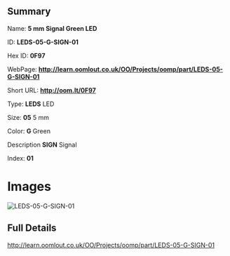 

## Summary
 
Name: __5 mm Signal Green LED__

ID: __LEDS-05-G-SIGN-01__

Hex ID: __0F97__

WebPage: __http://learn.oomlout.co.uk/OO/Projects/oomp/part/LEDS-05-G-SIGN-01__

Short URL: __http://oom.lt/0F97__


Type: __LEDS__ LED 

Size: __05__ 5 mm 

Color: __G__ Green 

Description __SIGN__ Signal 

Index: __01__


# Images
![LEDS-05-G-SIGN-01](http://oomlout.com/oomp-gen/parts/LEDS-05-G-SIGN-01/LEDS-05-G-SIGN-01_420.jpg)



## Full Details

 http://learn.oomlout.co.uk/OO/Projects/oomp/part/LEDS-05-G-SIGN-01














